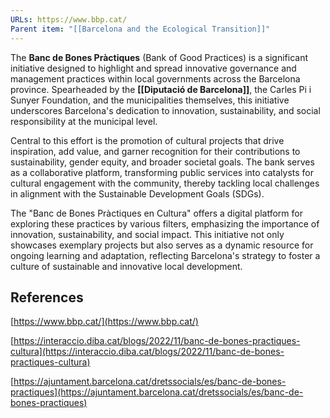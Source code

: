 ```yaml
---
URLs: https://www.bbp.cat/
Parent item: "[[Barcelona and the Ecological Transition]]"
---
```

The **Banc de Bones Pràctiques** (Bank of Good Practices) is a significant initiative designed to highlight and spread innovative governance and management practices within local governments across the Barcelona province. Spearheaded by the **[[Diputació de Barcelona]]**, the Carles Pi i Sunyer Foundation, and the municipalities themselves, this initiative underscores Barcelona's dedication to innovation, sustainability, and social responsibility at the municipal level.

Central to this effort is the promotion of cultural projects that drive inspiration, add value, and garner recognition for their contributions to sustainability, gender equity, and broader societal goals. The bank serves as a collaborative platform, transforming public services into catalysts for cultural engagement with the community, thereby tackling local challenges in alignment with the Sustainable Development Goals (SDGs).

The "Banc de Bones Pràctiques en Cultura" offers a digital platform for exploring these practices by various filters, emphasizing the importance of innovation, sustainability, and social impact. This initiative not only showcases exemplary projects but also serves as a dynamic resource for ongoing learning and adaptation, reflecting Barcelona's strategy to foster a culture of sustainable and innovative local development.

## References

[https://www.bbp.cat/](https://www.bbp.cat/)

[https://interaccio.diba.cat/blogs/2022/11/banc-de-bones-practiques-cultura](https://interaccio.diba.cat/blogs/2022/11/banc-de-bones-practiques-cultura)

[https://ajuntament.barcelona.cat/dretssocials/es/banc-de-bones-practiques](https://ajuntament.barcelona.cat/dretssocials/es/banc-de-bones-practiques)